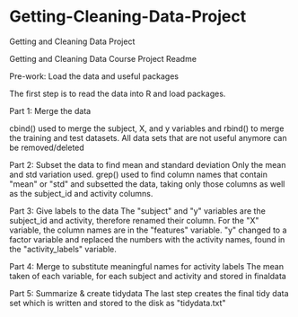 # Getting-Cleaning-Data-Project
Getting and Cleaning Data Project

Getting and Cleaning Data Course Project Readme

Pre-work: Load the data and useful packages 

The first step is to read the data into R and load packages. 

Part 1: Merge the data

cbind() used to merge the subject, X, and y variables and rbind() to merge the training and test datasets. 
All data sets that are not useful anymore can be removed/deleted

Part 2: Subset the data to find mean and standard deviation
Only the mean and std variation used. grep() used to find column names that contain "mean" or "std" and  subsetted the data, taking only those columns as well as the subject_id and activity columns. 

Part 3: Give labels to the data
The "subject" and "y" variables are the subject_id and activity, therefore renamed their column. For the "X" variable, the column names are in the "features" variable.
"y" changed to a factor variable and replaced the numbers with the activity names, found in the "activity_labels" variable. 

Part 4: Merge to substitute meaningful names for activity labels
The mean taken of each variable, for each subject and activity and stored in finaldata

Part 5: Summarize & create tidydata
The last step creates the final tidy data set which is written and stored to the disk as "tidydata.txt"
